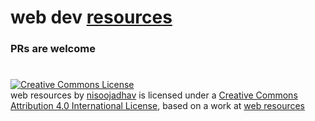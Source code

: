 # web dev [resources](https://nisoojadhav.github.io/resources)

### PRs are welcome

#
<a rel="license" href="http://creativecommons.org/licenses/by/4.0/"><img alt="Creative Commons License" style="border-width:0" src="https://i.creativecommons.org/l/by/4.0/88x31.png" /></a><br /><span xmlns:dct="http://purl.org/dc/terms/" href="http://purl.org/dc/dcmitype/InteractiveResource" property="dct:title" rel="dct:type">web resources</span> by <a xmlns:cc="http://creativecommons.org/ns#" href="https://github.com/nisoojadhav" property="cc:attributionName" rel="cc:attributionURL">nisoojadhav</a> is licensed under a <a rel="license" href="http://creativecommons.org/licenses/by/4.0/">Creative Commons Attribution 4.0 International License</a>, based on a work at <a xmlns:dct="http://purl.org/dc/terms/" href="https://nisoojadhav.github.io/resources/" rel="dct:source">web resources</a>
